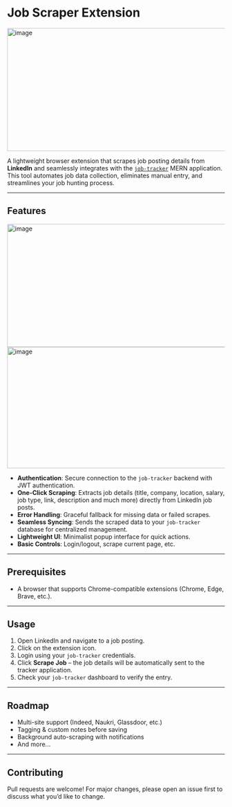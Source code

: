 # Job Scraper Extension
<img width="569" height="285" alt="image" src="https://github.com/user-attachments/assets/ac233e5f-97a5-4025-964b-8e3e3bd9efb4" />


A lightweight browser extension that scrapes job posting details from **LinkedIn** and seamlessly integrates with the [`job-tracker`](https://github.com/creatorshv/job-tracker) MERN application. This tool automates job data collection, eliminates manual entry, and streamlines your job hunting process.

---

## Features
<img width="568" height="285" alt="image" src="https://github.com/user-attachments/assets/54a125d1-66e0-4424-90cf-e124d32f98ca" />

<img width="573" height="281" alt="image" src="https://github.com/user-attachments/assets/a9d0c818-c565-4410-9908-b99ebf5b7d24" />

* **Authentication**: Secure connection to the `job-tracker` backend with JWT authentication.
* **One-Click Scraping**: Extracts job details (title, company, location, salary, job type, link, description and much more) directly from LinkedIn job posts.
* **Error Handling**: Graceful fallback for missing data or failed scrapes.
* **Seamless Syncing**: Sends the scraped data to your `job-tracker` database for centralized management.
* **Lightweight UI**: Minimalist popup interface for quick actions.
* **Basic Controls**: Login/logout, scrape current page, etc.

---

## Prerequisites

* A browser that supports Chrome-compatible extensions (Chrome, Edge, Brave, etc.).

---

## Usage

1. Open LinkedIn and navigate to a job posting.
2. Click on the extension icon.
3. Login using your `job-tracker` credentials.
4. Click **Scrape Job** – the job details will be automatically sent to the tracker application.
5. Check your `job-tracker` dashboard to verify the entry.

---

## Roadmap

* Multi-site support (Indeed, Naukri, Glassdoor, etc.)
* Tagging & custom notes before saving
* Background auto-scraping with notifications
* And more...

---

## Contributing

Pull requests are welcome! For major changes, please open an issue first to discuss what you’d like to change.
